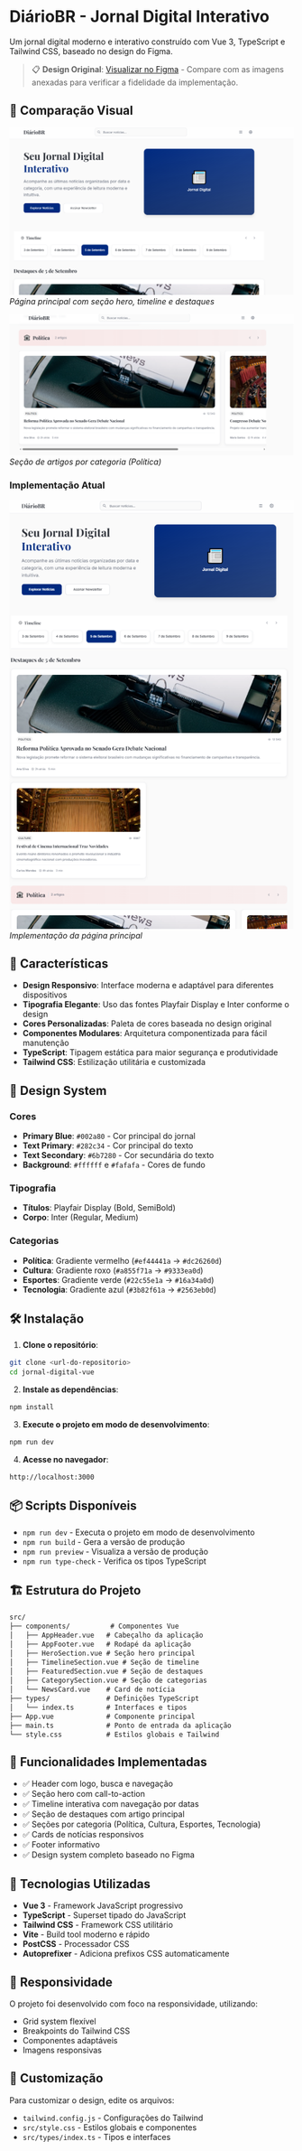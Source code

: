 # DiárioBR - Jornal Digital Interativo

Um jornal digital moderno e interativo construído com Vue 3, TypeScript e Tailwind CSS, baseado no design do Figma.

> 📋 **Design Original**: [Visualizar no Figma](https://www.figma.com/design/plYpoHTWoMAxhAHMn5lRPg/jornal-template?node-id=1-1267&t=xKXHWVubotBkjVtr-4) - Compare com as imagens anexadas para verificar a fidelidade da implementação.

## 📸 Comparação Visual

![Design Original - Página Principal](images/figma-design-home.png)
*Página principal com seção hero, timeline e destaques*

![Design Original - Seção de Artigos](images/figma-design-articles.png)
*Seção de artigos por categoria (Política)*

### Implementação Atual
![Implementação - Página Principal](images/implementation-home.png)
*Implementação da página principal*

## 🚀 Características

- **Design Responsivo**: Interface moderna e adaptável para diferentes dispositivos
- **Tipografia Elegante**: Uso das fontes Playfair Display e Inter conforme o design
- **Cores Personalizadas**: Paleta de cores baseada no design original
- **Componentes Modulares**: Arquitetura componentizada para fácil manutenção
- **TypeScript**: Tipagem estática para maior segurança e produtividade
- **Tailwind CSS**: Estilização utilitária e customizada

## 🎨 Design System

### Cores
- **Primary Blue**: `#002a80` - Cor principal do jornal
- **Text Primary**: `#282c34` - Cor principal do texto
- **Text Secondary**: `#6b7280` - Cor secundária do texto
- **Background**: `#ffffff` e `#fafafa` - Cores de fundo

### Tipografia
- **Títulos**: Playfair Display (Bold, SemiBold)
- **Corpo**: Inter (Regular, Medium)

### Categorias
- **Política**: Gradiente vermelho (`#ef44441a` → `#dc26260d`)
- **Cultura**: Gradiente roxo (`#a855f71a` → `#9333ea0d`)
- **Esportes**: Gradiente verde (`#22c55e1a` → `#16a34a0d`)
- **Tecnologia**: Gradiente azul (`#3b82f61a` → `#2563eb0d`)

## 🛠️ Instalação

1. **Clone o repositório**:
```bash
git clone <url-do-repositorio>
cd jornal-digital-vue
```

2. **Instale as dependências**:
```bash
npm install
```

3. **Execute o projeto em modo de desenvolvimento**:
```bash
npm run dev
```

4. **Acesse no navegador**:
```
http://localhost:3000
```

## 📦 Scripts Disponíveis

- `npm run dev` - Executa o projeto em modo de desenvolvimento
- `npm run build` - Gera a versão de produção
- `npm run preview` - Visualiza a versão de produção
- `npm run type-check` - Verifica os tipos TypeScript

## 🏗️ Estrutura do Projeto

```
src/
├── components/          # Componentes Vue
│   ├── AppHeader.vue   # Cabeçalho da aplicação
│   ├── AppFooter.vue   # Rodapé da aplicação
│   ├── HeroSection.vue # Seção hero principal
│   ├── TimelineSection.vue # Seção de timeline
│   ├── FeaturedSection.vue # Seção de destaques
│   ├── CategorySection.vue # Seção de categorias
│   └── NewsCard.vue    # Card de notícia
├── types/              # Definições TypeScript
│   └── index.ts        # Interfaces e tipos
├── App.vue             # Componente principal
├── main.ts             # Ponto de entrada da aplicação
└── style.css           # Estilos globais e Tailwind
```

## 🎯 Funcionalidades Implementadas

- ✅ Header com logo, busca e navegação
- ✅ Seção hero com call-to-action
- ✅ Timeline interativa com navegação por datas
- ✅ Seção de destaques com artigo principal
- ✅ Seções por categoria (Política, Cultura, Esportes, Tecnologia)
- ✅ Cards de notícias responsivos
- ✅ Footer informativo
- ✅ Design system completo baseado no Figma

## 🔧 Tecnologias Utilizadas

- **Vue 3** - Framework JavaScript progressivo
- **TypeScript** - Superset tipado do JavaScript
- **Tailwind CSS** - Framework CSS utilitário
- **Vite** - Build tool moderno e rápido
- **PostCSS** - Processador CSS
- **Autoprefixer** - Adiciona prefixos CSS automaticamente

## 📱 Responsividade

O projeto foi desenvolvido com foco na responsividade, utilizando:
- Grid system flexível
- Breakpoints do Tailwind CSS
- Componentes adaptáveis
- Imagens responsivas

## 🎨 Customização

Para customizar o design, edite os arquivos:
- `tailwind.config.js` - Configurações do Tailwind
- `src/style.css` - Estilos globais e componentes
- `src/types/index.ts` - Tipos e interfaces

